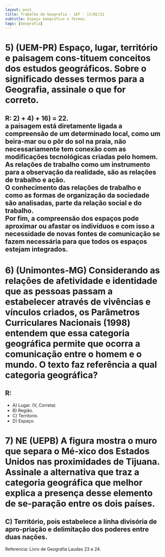 ```yaml
---
layout: post
title: Trabalho de Geografia - 1AT - 17/02/21
subtitle: Espaço Geografico e Termos.
tags: [Geografia]
---
```


# 5) (UEM-PR) Espaço, lugar, território e paisagem cons-tituem conceitos dos estudos geográficos. Sobre o significado desses termos para a Geografia, assinale o que for correto.

## R: 2) + 4) + 16) = 22. <br/> a paisagem está diretamente ligada a compreensão de um determinado local, como um beira-mar ou o pôr do sol na praia, não necessariamente tem conexão com as modificações tecnológicas criadas pelo homem.<br/> As relações de trabalho como um instrumento para a observação da realidade, são as relações de trabalho e ação.<br/> O conhecimento das relações de trabalho e como as formas de organização da sociedade são analisadas, parte da relação social e do trabalho.<br/> Por fim, a compreensão dos espaços pode aproximar ou afastar os indivíduos e com isso a necessidade de novas fontes de comunicação se fazem necessária para que todos os espaços estejam integrados.

# 6) (Unimontes-MG) Considerando as relações de afetividade e identidade que as pessoas passam a estabelecer através de vivências e vínculos criados, os Parâmetros Curriculares Nacionais (1998) entendem que essa categoria geográfica permite que ocorra a comunicação entre o homem e o mundo. O texto faz referência a qual categoria geográfica?

## R: 
* A) Lugar. (V, Correta)
* B) Região.
* C) Territorio.
* D) Espaço. 

# 7) NE (UEPB) A figura mostra o muro que separa o Mé-xico dos Estados Unidos nas proximidades de Tijuana.  Assinale a alternativa que traz a categoria geográfica que melhor explica a presença desse elemento de se-paração entre os dois países.

## C) Território, pois estabelece a linha divisória de apro-priação e delimitação dos poderes entre duas nações. 

Referencia: Livro de Geografia Laudas 23 e 24.